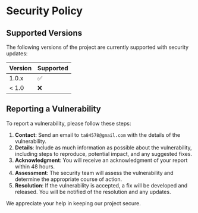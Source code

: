 # Security Policy

## Supported Versions

The following versions of the project are currently supported with security updates:

| Version | Supported          |
| ------- | ------------------ |
| 1.0.x   | :white_check_mark: |
| < 1.0   | :x:                |

## Reporting a Vulnerability

To report a vulnerability, please follow these steps:

1. **Contact**: Send an email to `ta84578@gmail.com` with the details of the vulnerability.
2. **Details**: Include as much information as possible about the vulnerability, including steps to reproduce, potential impact, and any suggested fixes.
3. **Acknowledgment**: You will receive an acknowledgment of your report within 48 hours.
4. **Assessment**: The security team will assess the vulnerability and determine the appropriate course of action.
5. **Resolution**: If the vulnerability is accepted, a fix will be developed and released. You will be notified of the resolution and any updates.

We appreciate your help in keeping our project secure.